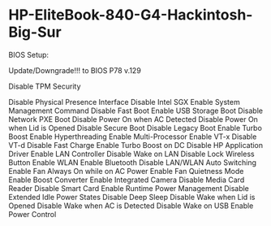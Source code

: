 # HP-EliteBook-840-G4-Hackintosh-Big-Sur

BIOS Setup:

Update/Downgrade!!! to BIOS P78 v.129

Disable TPM Security

Disable Physical Presence Interface
Disable Intel SGX
Enable System Management Command
Disable Fast Boot
Enable USB Storage Boot
Disable Network PXE Boot
Disable Power On when AC Detected
Disable Power On when Lid is Opened
Disable Secure Boot
Disable Legacy Boot
Enable Turbo Boost
Enable Hyperthreading
Enable Multi-Processor
Enable VT-x
Disable VT-d
Disable Fast Charge
Enable Turbo Boost on DC
Disable HP Application Driver
Enable LAN Controller
Disable Wake on LAN
Disable Lock Wireless Button
Enable WLAN
Enable Bluetooth
Disable LAN/WLAN Auto Switching
Enable Fan Always On while on AC Power
Enable Fan Quietness Mode
Enable Boost Converter
Enable Integrated Camera
Disable Media Card Reader
Disable Smart Card
Enable Runtime Power Management
Disable Extended Idle Power States
Disable Deep Sleep
Disable Wake when Lid is Opened
Disable Wake when AC is Detected
Disable Wake on USB
Enable Power Control
